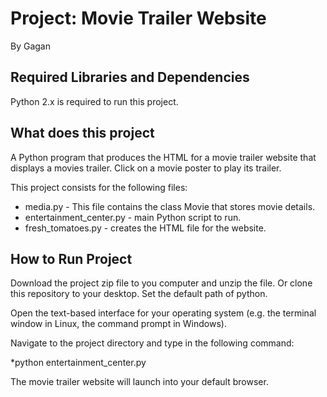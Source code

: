 # Project: Movie Trailer Website 
By Gagan

## Required Libraries and Dependencies

Python 2.x is required to run this project.

## What does this project

A Python program that produces the HTML for a movie trailer website that displays
a movies trailer. Click on a movie poster to play its trailer.

This project consists for the following files:

* media.py - This file contains the class Movie that stores movie details.
* entertainment_center.py - main Python script to run.
* fresh_tomatoes.py - creates the HTML file for the website.

## How to Run Project

Download the project zip file to you computer and unzip the file. Or clone this
repository to your desktop. Set the default path of python.

Open the text-based interface for your operating system (e.g. the terminal
window in Linux, the command prompt in Windows).

Navigate to the project directory and type in the following command:

*python entertainment_center.py

The movie trailer website will launch into your default browser.

